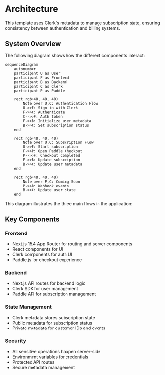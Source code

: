 # Architecture

This template uses Clerk's metadata to manage subscription state, ensuring consistency between authentication and billing systems.

## System Overview

The following diagram shows how the different components interact:

```mermaid
sequenceDiagram
    autonumber
    participant U as User
    participant F as Frontend
    participant B as Backend
    participant C as Clerk
    participant P as Paddle

    rect rgb(40, 40, 40)
        Note over U,C: Authentication Flow
        U->>F: Sign in with Clerk
        F->>C: Authenticate
        C-->>F: Auth token
        F->>B: Initialize user metadata
        B->>C: Set subscription status
    end

    rect rgb(40, 40, 40)
        Note over U,C: Subscription Flow
        U->>F: Start subscription
        F->>P: Open Paddle Checkout
        P-->>F: Checkout completed
        F->>B: Update subscription
        B->>C: Update user metadata
    end

    rect rgb(40, 40, 40)
        Note over P,C: Coming Soon
        P->>B: Webhook events
        B->>C: Update user state
    end
```

This diagram illustrates the three main flows in the application:

## Key Components

### Frontend
- Next.js 15.4 App Router for routing and server components
- React components for UI
- Clerk components for auth UI
- Paddle.js for checkout experience

### Backend
- Next.js API routes for backend logic
- Clerk SDK for user management
- Paddle API for subscription management

### State Management
- Clerk metadata stores subscription state
- Public metadata for subscription status
- Private metadata for customer IDs and events

### Security
- All sensitive operations happen server-side
- Environment variables for credentials
- Protected API routes
- Secure metadata management 